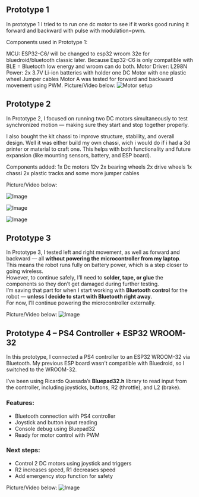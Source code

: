 
## Prototype 1
In prototype 1 I tried to to run one dc motor to see if it works good runing it forward and backward with pulse with modulation=pwm.

Components used in Prototype 1:

MCU: ESP32-C6/ will be changed to esp32 wroom 32e for bluedroid/bluetooth classic later. Because Esp32-C6 is only compatible with BLE = Bluetooth low energy and wroom can do both.
Motor Driver: L298N
Power: 2x 3.7V Li-ion batteries with holder
one DC Motor with one plastic wheel
Jumper cables
Motor A was tested for forward and backward movement using PWM.
Picture/Video below:
![Motor setup](https://github.com/user-attachments/assets/0ee76e86-15a2-43bc-93b2-a7ba8820f6ca)


## Prototype 2
In Prototype 2, I focused on running two DC motors simultaneously to test synchronized motion — making sure they start and stop together properly.

I also bought the kit chassi to improve structure, stability, and overall design. Well it was either build my own chassi, wich i would do if i had a 3d printer or material to craft one. This helps with both functionality and future expansion (like mounting sensors, battery, and ESP board).

Components added:
1x Dc motors 12v
2x bearing wheels
2x drive wheels
1x chassi
2x plastic tracks
and some more jumper cables


Picture/Video below:

![Image](https://github.com/user-attachments/assets/8655fdf0-c675-4677-bba9-76596d624ec1)

![Image](https://github.com/user-attachments/assets/f9de452d-4bb6-4732-a826-fda9fbc57b1c)

![Image](https://github.com/user-attachments/assets/cef2f348-9651-4c71-ade7-fe4c406b4a01)


## Prototype 3

In Prototype 3, I tested left and right movement, as well as forward and backward — all **without powering the microcontroller from my laptop**.  
This means the robot runs fully on battery power, which is a step closer to going wireless.  
However, to continue safely, I’ll need to **solder, tape, or glue** the components so they don’t get damaged during further testing.  
I’m saving that part for when I start working with **Bluetooth control** for the robot — **unless I decide to start with Bluetooth right away**.  
For now, I’ll continue powering the microcontroller externally.

Picture/Video below:
![Image](https://github.com/user-attachments/assets/44a64f3d-078d-4d90-97d8-be7de222b782)

## Prototype 4 – PS4 Controller + ESP32 WROOM-32

In this prototype, I connected a PS4 controller to an ESP32 WROOM-32 via Bluetooth. My previous ESP board wasn’t compatible with Bluedroid, so I switched to the WROOM-32.

I’ve been using Ricardo Quesada’s **Bluepad32.h** library to read input from the controller, including joysticks, buttons, R2 (throttle), and L2 (brake).

### Features:
- Bluetooth connection with PS4 controller
- Joystick and button input reading
- Console debug using Bluepad32
- Ready for motor control with PWM

### Next steps:
- Control 2 DC motors using joystick and triggers
- R2 increases speed, R1 decreases speed
- Add emergency stop function for safety

Picture/Video below:
![Image](https://github.com/user-attachments/assets/48a90633-8d2c-4bc6-a11b-93db7a30fcfe)
